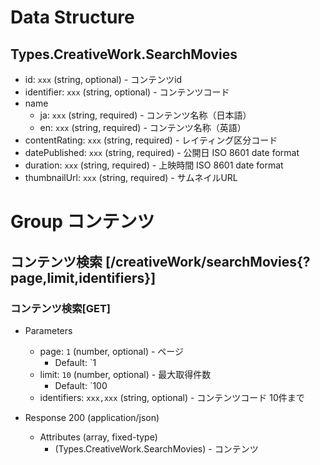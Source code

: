 # Data Structure

## Types.CreativeWork.SearchMovies

-   id: `xxx` (string, optional) - コンテンツid
-   identifier: `xxx` (string, optional) - コンテンツコード
-   name
    -   ja: `xxx` (string, required) - コンテンツ名称（日本語）
    -   en: `xxx` (string, required) - コンテンツ名称（英語）
-   contentRating: `xxx` (string, required) - レイティング区分コード
-   datePublished: `xxx` (string, required) - 公開日 ISO 8601 date format
-   duration: `xxx` (string, required) - 上映時間 ISO 8601 date format
-   thumbnailUrl: `xxx` (string, required) - サムネイルURL


# Group コンテンツ

## コンテンツ検索 [/creativeWork/searchMovies{?page,limit,identifiers}]

### コンテンツ検索[GET]

-   Parameters

    -   page: `1` (number, optional) - ページ
        -   Default: `1
    -   limit: `10` (number, optional) - 最大取得件数
        -   Default: `100
    -   identifiers: `xxx,xxx` (string, optional) - コンテンツコード 10件まで

-   Response 200 (application/json)

    -   Attributes (array, fixed-type)
        -   (Types.CreativeWork.SearchMovies) - コンテンツ

<!-- include(../../response/400.md) -->
